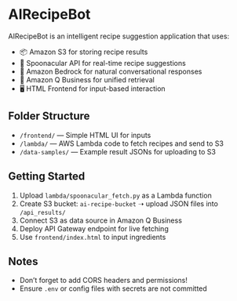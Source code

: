 # AIRecipeBot

AIRecipeBot is an intelligent recipe suggestion application that uses:
- 📦 Amazon S3 for storing recipe results
- 🔗 Spoonacular API for real-time recipe suggestions
- 🧠 Amazon Bedrock for natural conversational responses
- 🧠 Amazon Q Business for unified retrieval
- 🖥️ HTML Frontend for input-based interaction

## Folder Structure
- `/frontend/` — Simple HTML UI for inputs
- `/lambda/` — AWS Lambda code to fetch recipes and send to S3
- `/data-samples/` — Example result JSONs for uploading to S3

## Getting Started
1. Upload `lambda/spoonacular_fetch.py` as a Lambda function
2. Create S3 bucket: `ai-recipe-bucket` ➝ upload JSON files into `/api_results/`
3. Connect S3 as data source in Amazon Q Business
4. Deploy API Gateway endpoint for live fetching
5. Use `frontend/index.html` to input ingredients

## Notes
- Don’t forget to add CORS headers and permissions!
- Ensure `.env` or config files with secrets are not committed
